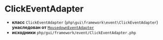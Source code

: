# ClickEventAdapter

- **класс** `ClickEventAdapter` (`php\gui\framework\event\ClickEventAdapter`) **унаследован от** [`MousedownEventAdapter`](https://github.com/jphp-compiler/develnext/blob/master/dn-app-framework/api-docs/classes/php/gui/framework/event/MousedownEventAdapter.ru.md)
- **исходники** `php/gui/framework/event/ClickEventAdapter.php`